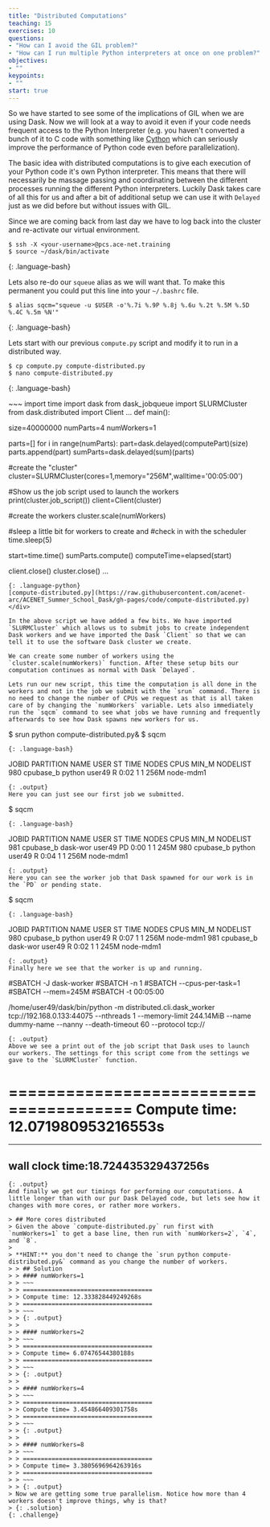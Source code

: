 ```yaml
---
title: "Distributed Computations"
teaching: 15
exercises: 10
questions:
- "How can I avoid the GIL problem?"
- "How can I run multiple Python interpreters at once on one problem?"
objectives:
- ""
keypoints:
- ""
start: true
---
```


So we have started to see some of the implications of GIL when we are using Dask. Now we will look at a way to avoid it even if your code needs frequent access to the Python Interpreter (e.g. you haven't converted a bunch of it to C code with something like [Cython](https://cython.org/) which can seriously improve the performance of Python code even before parallelization).

The basic idea with distributed computations is to give each execution of your Python code it's own Python interpreter. This means that there will necessarily be massage passing and coordinating between the different processes running the different Python interpreters. Luckily Dask takes care of all this for us and after a bit of additional setup we can use it with `Delayed` just as we did before but without issues with GIL.

Since we are coming back from last day we have to log back into the cluster and re-activate our virtual environment.

~~~
$ ssh -X <your-username>@pcs.ace-net.training
$ source ~/dask/bin/activate
~~~
{: .language-bash}

Lets also re-do our `squeue` alias as we will want that. To make this permanent you could put this line into your `~/.bashrc` file.
~~~
$ alias sqcm="squeue -u $USER -o'%.7i %.9P %.8j %.6u %.2t %.5M %.5D %.4C %.5m %N'"
~~~
{: .language-bash}

Lets start with our previous `compute.py` script and modify it to run in a distributed way.

~~~
$ cp compute.py compute-distributed.py
$ nano compute-distributed.py
~~~
{: .language-bash}

<div class="gitfile" markdown="1">
~~~
import time
import dask
from dask_jobqueue import SLURMCluster
from dask.distributed import Client
...
def main():

  size=40000000
  numParts=4
  numWorkers=1

  parts=[]
  for i in range(numParts):
    part=dask.delayed(computePart)(size)
    parts.append(part)
  sumParts=dask.delayed(sum)(parts)

  #create the "cluster"
  cluster=SLURMCluster(cores=1,memory="256M",walltime='00:05:00')

  #Show us the job script used to launch the workers
  print(cluster.job_script())
  client=Client(cluster)

  #create the workers
  cluster.scale(numWorkers)

  #sleep a little bit for workers to create and
  #check in with the scheduler
  time.sleep(5)

  start=time.time()
  sumParts.compute()
  computeTime=elapsed(start)

  client.close()
  cluster.close()
...
~~~
{: .language-python}
[compute-distributed.py](https://raw.githubusercontent.com/acenet-arc/ACENET_Summer_School_Dask/gh-pages/code/compute-distributed.py)
</div>

In the above script we have added a few bits. We have imported `SLURMCluster` which allows us to submit jobs to create independent Dask workers and we have imported the Dask `Client` so that we can tell it to use the software Dask cluster we create.

We can create some number of workers using the `cluster.scale(numWorkers)` function. After these setup bits our computation continues as normal with Dask `Delayed`.

Lets run our new script, this time the computation is all done in the workers and not in the job we submit with the `srun` command. There is no need to change the number of CPUs we request as that is all taken care of by changing the `numWorkers` variable. Lets also immediately run the `sqcm` command to see what jobs we have running and frequently afterwards to see how Dask spawns new workers for us.
~~~
$ srun python compute-distributed.py&
$ sqcm
~~~
{: .language-bash}
~~~
  JOBID PARTITION     NAME   USER ST  TIME NODES CPUS MIN_M NODELIST
    980 cpubase_b   python user49  R  0:02     1    1  256M node-mdm1
~~~
{: .output}
Here you can just see our first job we submitted.
~~~
$ sqcm
~~~
{: .language-bash}
~~~
  JOBID PARTITION     NAME   USER ST  TIME NODES CPUS MIN_M NODELIST
    981 cpubase_b dask-wor user49 PD  0:00     1    1  245M
    980 cpubase_b   python user49  R  0:04     1    1  256M node-mdm1
~~~
{: .output}
Here you can see the worker job that Dask spawned for our work is in the `PD` or pending state.
~~~
$ sqcm
~~~
{: .language-bash}
~~~
  JOBID PARTITION     NAME   USER ST  TIME NODES CPUS MIN_M NODELIST
    980 cpubase_b   python user49  R  0:07     1    1  256M node-mdm1
    981 cpubase_b dask-wor user49  R  0:02     1    1  245M node-mdm1
~~~
{: .output}
Finally here we see that the worker is up and running.
~~~
#SBATCH -J dask-worker
#SBATCH -n 1
#SBATCH --cpus-per-task=1
#SBATCH --mem=245M
#SBATCH -t 00:05:00

/home/user49/dask/bin/python -m distributed.cli.dask_worker tcp://192.168.0.133:44075 --nthreads 1 --memory-limit 244.14MiB --name dummy-name --nanny --death-timeout 60 --protocol tcp://
~~~
{: .output}
Above we see a print out of the job script that Dask uses to launch our workers. The settings for this script come from the settings we gave to the `SLURMCluster` function.

~~~
=======================================
Compute time: 12.071980953216553s
=======================================


----------------------------------------
wall clock time:18.724435329437256s
----------------------------------------
~~~
{: .output}
And finally we get our timings for performing our computations. A little longer than with our pur Dask Delayed code, but lets see how it changes with more cores, or rather more workers.

> ## More cores distributed
> Given the above `compute-distributed.py` run first with `numWorkers=1` to get a base line, then run with `numWorkers=2`, `4`, and `8`.
> 
> **HINT:** you don't need to change the `srun python compute-distributed.py&` command as you change the number of workers.
> > ## Solution
> > #### numWorkers=1
> > ~~~
> > ====================================
> > Compute time: 12.333828449249268s
> > ====================================
> > ~~~
> > {: .output}
> > 
> > #### numWorkers=2
> > ~~~
> > ====================================
> > Compute time= 6.07476544380188s
> > ====================================
> > ~~~
> > {: .output}
> > 
> > #### numWorkers=4
> > ~~~
> > ====================================
> > Compute time= 3.454866409301758s
> > ====================================
> > ~~~
> > {: .output}
> > 
> > #### numWorkers=8
> > ~~~
> > ====================================
> > Compute time= 3.3805696964263916s
> > ====================================
> > ~~~
> > {: .output}
> Now we are getting some true parallelism. Notice how more than 4 workers doesn't improve things, why is that?
> {: .solution}
{: .challenge}
